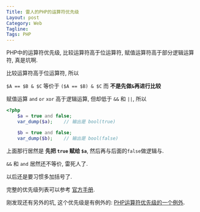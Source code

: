 ```yaml
---
Title: 雷人的PHP的运算符优先级
Layout: post
Category: Web
Tagline: 
Tags: PHP
---
```


PHP中的运算符优先级, 比较运算符高于位运算符, 赋值运算符高于部分逻辑运算符,
真是坑啊.

比较运算符高于位运算符, 所以

`$A == $B & $C` 等价于 `($A == $B) & $C`  而 **不是先做`&`再进行比较**

赋值运算 `and` `or` `xor` 高于逻辑运算, 但却低于 `&&` 和 `||`, 所以

```php
<?php
    $a = true and false;
    var_dump($a);    // 输出是 bool(true)

    $b = true and false;
    var_dump($b);    // 输出是 bool(false)
```

上面那行居然是 **先把 `true` 赋给 `$a`**, 然后再与后面的`false`做逻辑与.

`&&` 和 `and` 居然还不等价, 雷死人了.

以后还是要习惯多加括号了.

完整的优先级列表可以参考
[官方手册](http://php.net/manual/zh/language.operators.precedence.php).

刚发现还有另外的坑, 这个优先级是有例外的:
[PHP运算符优先级的一个例外](http://www.laruence.com/2010/07/26/1668.html).



